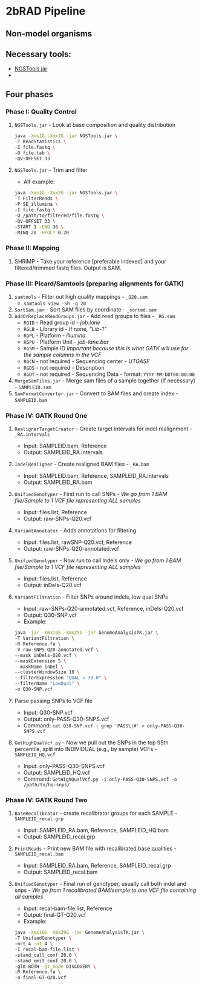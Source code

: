 # 2bRAD Pipeline
## Non-model organisms

## Necessary tools:
* [NGSTools.jar](https://github.com/kmhernan/scalaNGS)
* 

## Four phases

### Phase I: Quality Control
1. `NGSTools.jar` - Look at base composition and quality distribution

    ```bash
    java -Xms1G -Xmx2G -jar NGSTools.jar \
    -T ReadStatistics \
    -I file.fastq \
    -O file.tab \
    -QV-OFFSET 33
    ```
    
2. `NGSTools.jar` - Trim and filter
    * Alf example: 

    ```bash
    java -Xms1G -Xmx2G -jar NGSTools.jar \
    -T FilterReads \
    -P SE_illumina \
    -I file.fastq \
    -O /path/to/filtered/file.fastq \
    -QV-OFFSET 33 \
    -START 1 -END 36 \
    -MINQ 20 -HPOLY 0.20
    ```

### Phase II: Mapping
1. SHRiMP - Take your reference [preferable indexed] and your filtered/trimmed fastq files. Output is SAM.

### Phase III: Picard/Samtools (preparing alignments for GATK)
1. `samtools` - Filter out high quality mappings - `_Q20.sam`
    * `samtools view -Sh -q 20`
2. `SortSam.jar` - Sort SAM files by coordinate - `_sorted.sam`
3. `AddOrReplaceReadGroups.jar` - Add read groups to files - `_RG.sam`
    * `RGID` - Read group id - *job.lane*
    * `RGLB` - Library id - If none, *"Lib-1"*
    * `RGPL` - Platform - *illumina*
    * `RGPU` - Platform Unit - *job-lane.bar*
    * `RGSM` - Sample ID *Important because this is what GATK will use for the sample columns in the VCF*
    * `RGCN` - not required - Sequencing center - *UTGASF*
    * `RGDS` - not required - Description
    * `RGDT` - not required - Sequencing Data - format: `YYYY-MM-DDT00:00:00`
4. `MergeSamFiles.jar` - Merge sam files of a sample together (if necessary) - `SAMPLEID.sam`
5. `SamFormatConverter.jar` - Convert to BAM files and create index - `SAMPLEID.bam`

### Phase IV: GATK Round One
1. `RealignerTargetCreator` - Create target intervals for indel realignment - `_RA.intervals`
    * Input: SAMPLEID.bam, Reference
    * Output: SAMPLEID_RA.intervals
2. `IndelRealigner` - Create realigned BAM files - `_RA.bam`
    * Input: SAMPLEID.bam, Reference, SAMPLEID_RA.intervals
    * Output: SAMPLEID_RA.bam
3. `UnifiedGenotyper` - First run to call SNPs - *We go from 1 BAM file/Sample to 1 VCF file representing ALL samples*
    * Input: files.list, Reference
    * Output: raw-SNPs-Q20.vcf
4. `VariantAnnotator` - Adds annotations for filtering
    * Input: files.list, rawSNP-Q20.vcf, Reference
    * Output: raw-SNPs-Q20-annotated.vcf
5. `UnifiedGenotyper` - Now run to call Indels only - *We go from 1 BAM file/Sample to 1 VCF file representing ALL samples*
    * Input: files.list, Reference
    * Output: inDels-Q20.vcf
6. `VariantFiltration` - Filter SNPs around indels, low qual SNPs
    * Input: raw-SNPs-Q20-annotated.vcf, Reference, inDels-Q20.vcf
    * Output: Q30-SNP.vcf
    * Example:

    ```bash
    java -jar -Xmx10G -Xmx25G -jar GenomeAnalysisTK.jar \
    -T VariantFiltration \
    -R Reference.fa \
    -V raw-SNPS-Q20-annotated.vcf \
    --mask inDels-Q20.vcf \
    --maskExtension 5 \
    --maskName inDel \
    --clusterWindowSize 10 \
    --filterExpression "QUAL < 30.0" \
    --filterName "LowQual" \
    -o Q30-SNP.vcf
    ```

7. Parse passing SNPs to VCF file
    * Input: Q30-SNP.vcf
    * Output: only-PASS-Q30-SNPS.vcf
    * Command: `cat Q30-SNP.vcf | grep 'PASS\|#' > only-PASS-Q30-SNPS.vcf`
8. `GetHighQualVcf.py` - Now we pull out the SNPs in the top 95th percentile, split into INDIVIDUAL (e.g., by sample) VCFs - `SAMPLEID_HQ.vcf`
    * Input: only-PASS-Q30-SNPS.vcf
    * Output: SAMPLEID_HQ.vcf
    * Command: `GetHighQualVcf.py -i only-PASS-Q30-SNPS.vcf -o /path/to/hq-snps/`

### Phase IV: GATK Round Two
1. `BaseRecalibrator` - create recalibrator groups for each SAMPLE - `SAMPLEID_recal.grp`
    * Input: SAMPLEID_RA.bam, Reference, SAMPLEID_HQ.bam
    * Output: SAMPLEID_recal.grp
2. `PrintReads` - Print new BAM file with recalibrated base qualities - `SAMPLEID_recal.bam`
    * Input: SAMPLEID_RA.bam, Reference, SAMPLEID_recal.grp
    * Output: SAMPLEID_recal.bam
3. `UnifiedGenotyper` - Final run of genotyper, usually call both indel and snps - *We go from 1 recalibrated BAM/sample to one VCF file containing all samples*
    * Input: recal-bam-file.list, Reference
    * Output: final-GT-Q20.vcf
    * Example:

    ```bash
    java -Xmx10G -Xmx29G -jar GenomeAnalysisTK.jar \
    -T UnifiedGenotyper \
    -nct 4 -nt 4 \
    -I recal-bam-file.list \
    -stand_call_conf 20.0 \
    -stand_emit_conf 20.0 \
    -glm BOTH -gt_mode DISCOVERY \
    -R Reference.fa \
    -o final-GT-Q20.vcf
    ```
